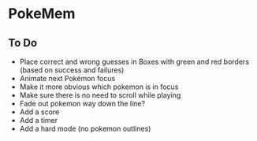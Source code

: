 # PokeMem

## To Do
- Place correct and wrong guesses in Boxes with green and red borders (based on success and failures)
- Animate next Pokémon focus
- Make it more obvious which pokemon is in focus
- Make sure there is no need to scroll while playing
- Fade out pokemon way down the line?
- Add a score
- Add a timer
- Add a hard mode (no pokemon outlines)